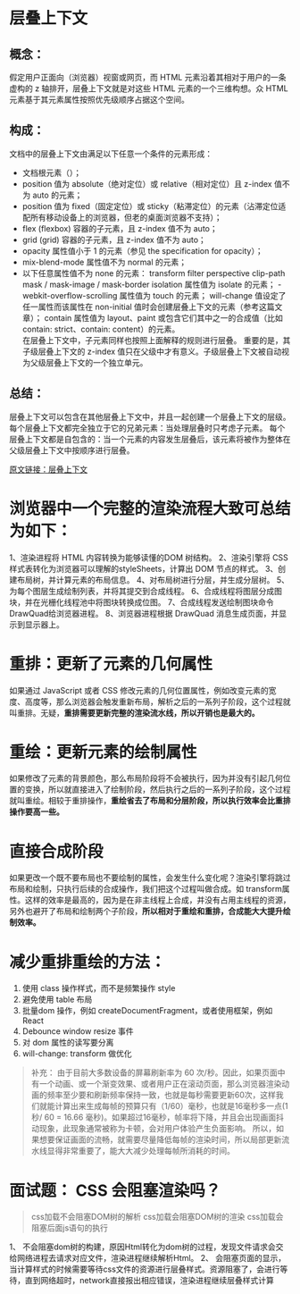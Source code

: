# 层叠上下文  
## 概念： 
假定用户正面向（浏览器）视窗或网页，而 HTML 元素沿着其相对于用户的一条虚构的 z 轴排开，层叠上下文就是对这些 HTML 元素的一个三维构想。众 HTML 元素基于其元素属性按照优先级顺序占据这个空间。  
## 构成：  

文档中的层叠上下文由满足以下任意一个条件的元素形成：
* 文档根元素（<html>）；
* position 值为 absolute（绝对定位）或  relative（相对定位）且 z-index 值不为 auto 的元素；
* position 值为 fixed（固定定位）或 sticky（粘滞定位）的元素（沾滞定位适配所有移动设备上的浏览器，但老的桌面浏览器不支持）；
* flex (flexbox) 容器的子元素，且 z-index 值不为 auto；
* grid (grid) 容器的子元素，且 z-index 值不为 auto；
* opacity 属性值小于 1 的元素（参见 the specification for opacity）；
* mix-blend-mode 属性值不为 normal 的元素；
*  以下任意属性值不为 none 的元素：
transform
filter
perspective
clip-path
mask / mask-image / mask-border
isolation 属性值为 isolate 的元素；
-webkit-overflow-scrolling 属性值为 touch 的元素；
will-change 值设定了任一属性而该属性在 non-initial 值时会创建层叠上下文的元素（参考这篇文章）；
contain 属性值为 layout、paint 或包含它们其中之一的合成值（比如 contain: strict、contain: content）的元素。  
在层叠上下文中，子元素同样也按照上面解释的规则进行层叠。 重要的是，其子级层叠上下文的 z-index 值只在父级中才有意义。子级层叠上下文被自动视为父级层叠上下文的一个独立单元。

## 总结：  

层叠上下文可以包含在其他层叠上下文中，并且一起创建一个层叠上下文的层级。
每个层叠上下文都完全独立于它的兄弟元素：当处理层叠时只考虑子元素。
每个层叠上下文都是自包含的：当一个元素的内容发生层叠后，该元素将被作为整体在父级层叠上下文中按顺序进行层叠。  

[原文链接：层叠上下文](https://developer.mozilla.org/zh-CN/docs/Web/Guide/CSS/Understanding_z_index/The_stacking_context)  

# 浏览器中一个完整的渲染流程大致可总结为如下：  
 
1、渲染进程将 HTML 内容转换为能够读懂的DOM 树结构。
2、渲染引擎将 CSS 样式表转化为浏览器可以理解的styleSheets，计算出 DOM 节点的样式。
3、创建布局树，并计算元素的布局信息。
4、对布局树进行分层，并生成分层树。
5、为每个图层生成绘制列表，并将其提交到合成线程。
6、合成线程将图层分成图块，并在光栅化线程池中将图块转换成位图。
7、合成线程发送绘制图块命令DrawQuad给浏览器进程。
8、浏览器进程根据 DrawQuad 消息生成页面，并显示到显示器上。  
# 重排：更新了元素的几何属性  
如果通过 JavaScript 或者 CSS 修改元素的几何位置属性，例如改变元素的宽度、高度等，那么浏览器会触发重新布局，解析之后的一系列子阶段，这个过程就叫重排。无疑，**重排需要更新完整的渲染流水线，所以开销也是最大的。**  
# 重绘：更新元素的绘制属性  
如果修改了元素的背景颜色，那么布局阶段将不会被执行，因为并没有引起几何位置的变换，所以就直接进入了绘制阶段，然后执行之后的一系列子阶段，这个过程就叫重绘。相较于重排操作，**重绘省去了布局和分层阶段，所以执行效率会比重排操作要高一些。**  
# 直接合成阶段  
如果更改一个既不要布局也不要绘制的属性，会发生什么变化呢？渲染引擎将跳过布局和绘制，只执行后续的合成操作，我们把这个过程叫做合成。如 transform属性。这样的效率是最高的，因为是在非主线程上合成，并没有占用主线程的资源，另外也避开了布局和绘制两个子阶段，**所以相对于重绘和重排，合成能大大提升绘制效率。**
# 减少重排重绘的方法：
1. 使用 class 操作样式，而不是频繁操作 style
2. 避免使用 table 布局
3. 批量dom 操作，例如 createDocumentFragment，或者使用框架，例如 React
4. Debounce window resize 事件
5. 对 dom 属性的读写要分离
6. will-change: transform 做优化
> 补充： 由于目前大多数设备的屏幕刷新率为 60 次/秒。因此，如果页面中有一个动画、或一个渐变效果、或者用户正在滚动页面，那么浏览器渲染动画的频率至少要和刷新频率保持一致，也就是每秒需要更新60次，这样我们就能计算出来生成每帧的预算只有（1/60）毫秒，也就是16毫秒多一点(1 秒/ 60 = 16.66 毫秒)。如果超过16毫秒，帧率将下降，并且会出现画面抖动现象，此现象通常被称为卡顿，会对用户体验产生负面影响。
所以，如果想要保证画面的流畅，就需要尽量降低每帧的渲染时间，所以局部更新流水线显得非常重要了，能大大减少处理每帧所消耗的时间。  
# 面试题： CSS 会阻塞渲染吗？
>css加载不会阻塞DOM树的解析
css加载会阻塞DOM树的渲染
css加载会阻塞后面js语句的执行

1、 不会阻塞dom树的构建，原因Html转化为dom树的过程，发现文件请求会交给网络进程去请求对应文件，渲染进程继续解析Html。
2、 会阻塞页面的显示，当计算样式的时候需要等待css文件的资源进行层叠样式。资源阻塞了，会进行等待，直到网络超时，network直接报出相应错误，渲染进程继续层叠样式计算
